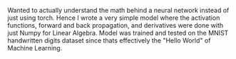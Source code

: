 Wanted to actually understand the math behind a neural network instead of just using torch. 
Hence I wrote a very simple model where the activation functions, forward and back propagation, and derivatives were done with just Numpy for Linear Algebra.
Model was trained and tested on the MNIST handwritten digits dataset since thats effectively the "Hello World" of Machine Learning.
